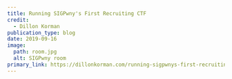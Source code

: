 ```yaml
---
title: Running SIGPwny's First Recruiting CTF
credit:
  - Dillon Korman
publication_type: blog
date: 2019-09-16
image:
  path: room.jpg
  alt: SIGPwny room
primary_link: https://dillonkorman.com/running-sigpwnys-first-recruiting-ctf/
---
```

